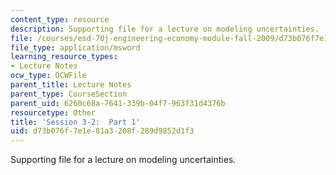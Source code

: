 ```yaml
---
content_type: resource
description: Supporting file for a lecture on modeling uncertainties.
file: /courses/esd-70j-engineering-economy-module-fall-2009/d73b076f7e1e81a3208f289d9852d1f3_ESD70session3_2Part1.xls
file_type: application/msword
learning_resource_types:
- Lecture Notes
ocw_type: OCWFile
parent_title: Lecture Notes
parent_type: CourseSection
parent_uid: 6260c68a-7641-339b-04f7-963f31d4376b
resourcetype: Other
title: 'Session 3-2:  Part 1'
uid: d73b076f-7e1e-81a3-208f-289d9852d1f3
---
```

Supporting file for a lecture on modeling uncertainties.

